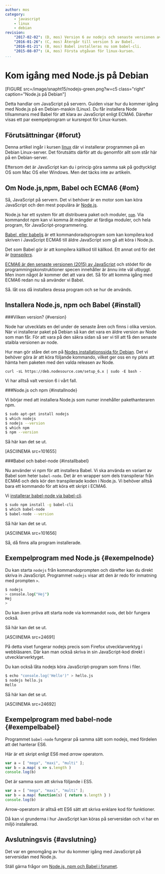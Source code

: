 ```yaml
---
author: mos
category:
    - javascript
    - linux
    - debian
revision:
    "2017-02-02": (D, mos) Version 6 av nodejs och senaste versionen av Babel.
    "2016-01-26": (C, mos) Återgår till version 5 av Babel.
    "2016-01-21": (B, mos) Babel installeras nu som babel-cli.
    "2015-08-07": (A, mos) Första utgåvan för linux-kursen.
...
```

Kom igång med Node.js på Debian
==================================

[FIGURE src=/image/snapht15/nodejs-green.png?w=c5 class="right" caption="Node.js på Debian"]

Detta handlar om JavaScript på servern. Guiden visar hur du kommer igång med Node.js på en Debian-maskin (Linux). Du får installera Node tillsammans med Babel för att klara av JavaScript enligt ECMA6. Därefter visas ett par exempelprogram ur kursrepot för Linux-kursen.

<!--more-->



Förutsättningar {#forut}
--------------------------------------

Denna artikel ingår i kursen [linux](linux) där vi installerar programmen på en Debian Linux-server. Det förutsätts därför att du genomför allt som står här på en Debian-server.

Eftersom det är JavaScript kan du i princip göra samma sak på godtyckligt OS som Mac OS eller Windows. Men det täcks inte av artikeln.



Om Node.js,npm, Babel och ECMA6 {#om}
--------------------------------------

Så, JavaScript på servern. Det vi behöver är en motor som kan köra JavaScript och den mest populära är [Node.js](https://nodejs.org/).

Node.js har ett system för att distribuera paket och moduler, [`npm`](https://www.npmjs.com/). Via kommandot npm kan vi komma åt mängder at färdiga moduler, och hela program, för JavaScript-programmering.

[Babel, eller babeljs](https://babeljs.io/) är ett kommandoradsprogram som kan kompilera kod skriven i JavaScript ECMA6 till äldre JavaScript som gå att köra i Node.js. 

Det som Babel gör är att kompilera källkod till källkod. Ett annat ord för det är [*transpilers*](https://en.wikipedia.org/wiki/Source-to-source_compiler).

[ECMA6 är den senaste versionen (2015) av JavaScript](https://github.com/lukehoban/es6features/blob/master/README.md) och stödet för de programmingskonstruktioner specen innehåller är ännu inte väl utbyggt. Men inom något år kommer det att vara det. Så för att komma igång med ECMA6 redan nu så använder vi Babel.   

Så. låt oss då installera dessa program och se hur de används. 



Installera Node.js, npm och Babel {#install}
--------------------------------------


###Vilken version? {#version}

Node har utvecklats en del under de senaste åren och finns i olika version. När vi installerar paket på Debian så kan det vara en äldre version av Node som man får. För att vara på den säkra sidan så ser vi till att få den senaste staibla versionen av node.

Hur man gör ståre det om på [Nodes installationssida för Debian](https://nodejs.org/en/download/package-manager/). Det vi behöver göra är att köra följande kommando, vilket ger oss en ny plats att hämta hem paketen med den valda releasen av Node.

```text
curl -sL https://deb.nodesource.com/setup_6.x | sudo -E bash -
```

Vi har alltså valt version 6 i vårt fall.



###Node.js och npm {#installnode}

Vi börjar med att installera  Node.js som numer innehåller pakethanteraren npm.

```bash
$ sudo apt-get install nodejs
$ which nodejs
$ nodejs --version
$ which npm
$ npm --version
```

Så här kan det se ut.

[ASCIINEMA src=101655]



###Babel och babel-node {#installbabel}

Nu använder vi npm för att installera Babel. Vi ska använda en variant av Babel som heter `babel-node`. Det är en wrapper som dels transpilerar från ECMA6 och dels kör den transpilerade koden i Node.js. Vi behöver alltså bara ett kommando för att köra ett skript i ECMA6.

Vi [installerar babel-node via babel-cli](https://babeljs.io/docs/usage/cli/).

```bash
$ sudo npm install -g babel-cli
$ which babel-node
$ babel-node --version
```

<!--
Du kommer högst troligen få ett felmeddelande på Debian som säger följande.

```bash
$ babel-node --version
/usr/bin/env: node: No such file or directory
```

Babel tror att det exekverbara programmet för Node.js heter `node`, men på Debian finns det ett annat program som heter det så Node.js heter istället `nodejs`.

Ett enkelt sätt att åtgärda detta är att skapa en länk från `node` till `nodejs`.

```bash
$ sudo ln -s /usr/bin/nodejs /usr/bin/node
```

Nu bör det gå bättre.

```bash
$ babel-node --version
```

-->

Så här kan det se ut.

[ASCIINEMA src=101656]

Så, då finns alla program installerade.



Exempelprogram med Node.js {#exempelnode}
--------------------------------------

Du kan starta `nodejs` från kommandoprompten och därefter kan du direkt skriva in JavaScript. Programmet `nodejs` visar att den är redo för inmatning med prompten `>`.

```bash
$ nodejs
> console.log("Hej")
Hej
>
```

Du kan även pröva att starta node via kommandot `node`, det bör fungera också.

Så här kan det se ut.

[ASCIINEMA src=24691]

På detta viset fungerar nodejs precis som Firefox utvecklarverktyg i webbläsaren. Där kan man också skriva in sin JavaScript-kod direkt i utvecklarverktyget. 

Du kan också låta nodejs köra JavaScript-program som finns i filer.

```bash
$ echo "console.log('Hello')" > hello.js
$ nodejs hello.js
Hello
```

Så här kan det se ut.

[ASCIINEMA src=24692]



Exempelprogram med babel-node {#exempelbabel}
--------------------------------------

Programmet `babel-node` fungerar på samma sätt som nodejs, med fördelen att det hanterar ES6.

Här är ett skript enligt ES6 med *arrow* operatorn.

```javascript
var a = [ "mega", "maxi", "multi" ];
var b = a.map( s => s.length )
console.log(b)
```

Det är samma som att skriva följande i ES5.

```javascript
var a = [ "mega", "maxi", "multi" ];
var b = a.map( function(s) { return s.length } )
console.log(b)
```

Arrow-operatorn är alltså ett ES6 sätt att skriva enklare kod för funktioner.

Då kan vi grunderna i hur JavaScript kan köras på serversidan och vi har en miljö installerad.



Avslutningsvis {#avslutning}
--------------------------------------

Det var en genomgång av hur du kommer igång med JavaScript på serversidan med Node.js.

Ställ gärna frågor om [Node.js, npm och Babel i forumet](t/4353).
